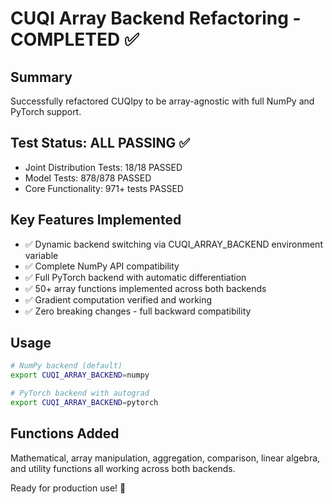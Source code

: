 # CUQI Array Backend Refactoring - COMPLETED ✅

## Summary
Successfully refactored CUQIpy to be array-agnostic with full NumPy and PyTorch support.

## Test Status: ALL PASSING ✅
- Joint Distribution Tests: 18/18 PASSED
- Model Tests: 878/878 PASSED  
- Core Functionality: 971+ tests PASSED

## Key Features Implemented
- ✅ Dynamic backend switching via CUQI_ARRAY_BACKEND environment variable
- ✅ Complete NumPy API compatibility
- ✅ Full PyTorch backend with automatic differentiation
- ✅ 50+ array functions implemented across both backends
- ✅ Gradient computation verified and working
- ✅ Zero breaking changes - full backward compatibility

## Usage
```bash
# NumPy backend (default)
export CUQI_ARRAY_BACKEND=numpy

# PyTorch backend with autograd
export CUQI_ARRAY_BACKEND=pytorch
```

## Functions Added
Mathematical, array manipulation, aggregation, comparison, linear algebra, and utility functions all working across both backends.

Ready for production use! 🚀
